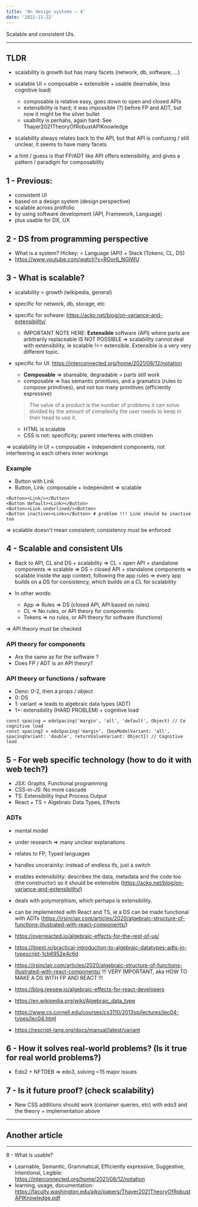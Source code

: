 ```yaml
---
title: 'On design systems — 4'
date: '2022-11-22'
---
```


Scalable and consistent UIs.

<!--more-->

---

## TLDR

- scalability is growth but has many facets (network, db, software, ...)
- scalable UI = composable + extensible + usable (learnable, less cognitive load)

  - composable is relative easy, goes down to open and closed APIs
  - extensibility is hard; it was impossible (?) before FP and ADT, but now it might be the silver bullet
  - usability is perhahs, again hard: See Thayer2021TheoryOfRobustAPIKnowledge

- scalability always relates back to the API, but that API is confusing / still unclear, it seems to have many facets

- a hint / guess is that FP/ADT like API offers extensibility, and gives a pattern / paradigm for composability

## 1 - Previous:

- consistent UI
- based on a design system (design perspective)
- scalable across protfolio
- by using software development (API, Framework, Language)
- plus usable for DX, UX

## 2 - DS from programming perspective

- What is a system? Hickey: = Language (API) + Stack (Tokens, CL, DS)
- https://www.youtube.com/watch?v=ROor6_NGIWU

## 3 - What is scalable?

- scalability = growth (wikipedia, general)
- specific for network, db, storage, etc
- specific for sofware: https://acko.net/blog/on-variance-and-extensibility/

  - IMPORTANT NOTE HERE: **Extensible** software (API) where parts are arbitrarily replaceable IS NOT POSSIBLE => scalability cannot deal with extensibility, ie scalable !== extensible. Extensible is a very very different topic.

- specific for UI: https://interconnected.org/home/2021/08/12/notation

  - **Composable** => shareable, degradable = parts still work
  - composable => has semantic primitives, and a gramatics (rules to compose primitives), and not too many primitives (efficiently expressive)

  > The value of a product is the number of problems it can solve divided by the amount of complexity the user needs to keep in their head to use it.

  - HTML is scalable
  - CSS is not: specificity; parent interferes with children

=> scalability in UI = composable + independent components, not interfeering in each others inner workings

### Example

- Button with Link
- Button, Link: composable + independent => scalable

```JSX
<Button><Link/></Button>
<Button default><Link></Button>
<Button><Link underlined/><Button>
<Button inactive><Link></Button> # problem !!! Link should be inactive too
```

=> scalable doesn't mean consistent; consistency must be enforced

## 4 - Scalable and consistent UIs

- Back to API, CL and DS + scalability
  => CL = open API + standalone components => scalable
  => DS = closed API + standalone components => scalable inside the app context, following the app rules
  => every app builds on a DS for consistency, which builds on a CL for scalability

- In other words:
  - App => Rules => DS (closed API, API based on rules)
  - CL => No rules, or API theory for components
  - Tokens => no rules, or API theory for software (functions)

=> API theory must be checked

### API theory for components

- Are the same as for the software ?
- Does FP / ADT is an API theory?

### API theory or functions / software

- Deno: 0-2, then a props / object
- 0: DS
- 1: variant => leads to algebraic data types (ADT)
- 1+: extensibility (HARD PROBLEM) + cognitive load

```JS
const spacing = edoSpacing('margin', 'all', 'default', Object) // Co cognitive load
const spacing2 = edoSpacing('margin', {boxModelVariant: 'all', spacingVariant: 'double', returnValueVariant: Object}) // Cognitive load
```

## 5 - For web specific technology (how to do it with web tech?)

- JSX: Graphs, Functional programming
- CSS-in-JS: No more cascade
- TS: Extensibility Input<T> Process<T> Output<T>
- React + TS = Algebraic Data Types, Effects

### ADTs

- mental model
- under research => many unclear explanations
- relates to FP, Typed languages
- handles uncerainity: instead of endless ifs, just a switch
- enables extensibility: <T> describes the data, metadata and the code too (the constructor) so it should be extensible (https://acko.net/blog/on-variance-and-extensibility/)
- deals with polymorphism, which perhaps is extensibility.
- can be implemented with React and TS, ie a DS can be made functional with ADTs (https://jrsinclair.com/articles/2020/algebraic-structure-of-functions-illustrated-with-react-components/)

- https://overreacted.io/algebraic-effects-for-the-rest-of-us/
- https://itnext.io/practical-introduction-to-algebraic-datatypes-adts-in-typescript-1cb6952e4c6d
- https://jrsinclair.com/articles/2020/algebraic-structure-of-functions-illustrated-with-react-components/ !!! VERY IMPORTANT, aka HOW TO MAKE A DS WITH FP AND REACT !!!
- https://blog.reesew.io/algebraic-effects-for-react-developers
- https://en.wikipedia.org/wiki/Algebraic_data_type
- https://www.cs.cornell.edu/courses/cs3110/2013sp/lectures/lec04-types/lec04.html
- https://rescript-lang.org/docs/manual/latest/variant

## 6 - How it solves real-world problems? (Is it true for real world problems?)

- Edo2 + NFTDEB => edo3, solving ~15 major issues

## 7 - Is it future proof? (check scalability)

- New CSS additions should work (container queries, etc) with edo3 and the theory + implementation above

---

## Another article

---

8 - What is usable?

- Learnable, Semantic, Grammatical, Efficiently expressive, Suggestive, Intentional, Legible: https://interconnected.org/home/2021/08/12/notation
- learning, usage, documentation: https://faculty.washington.edu/ajko/papers/Thayer2021TheoryOfRobustAPIKnowledge.pdf
